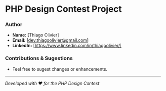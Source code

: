 # PHP Design Contest Project

### Author
- **Name:** [Thiago Olivier]
- **Email:** [dev.thiagoolivier@gmail.com]
- **LinkedIn:** [https://www.linkedin.com/in/thiagoolivier/]

### Contributions & Sugestions
- Feel free to sugest changes or enhancements.

---

*Developed with ❤️ for the PHP Design Contest*
